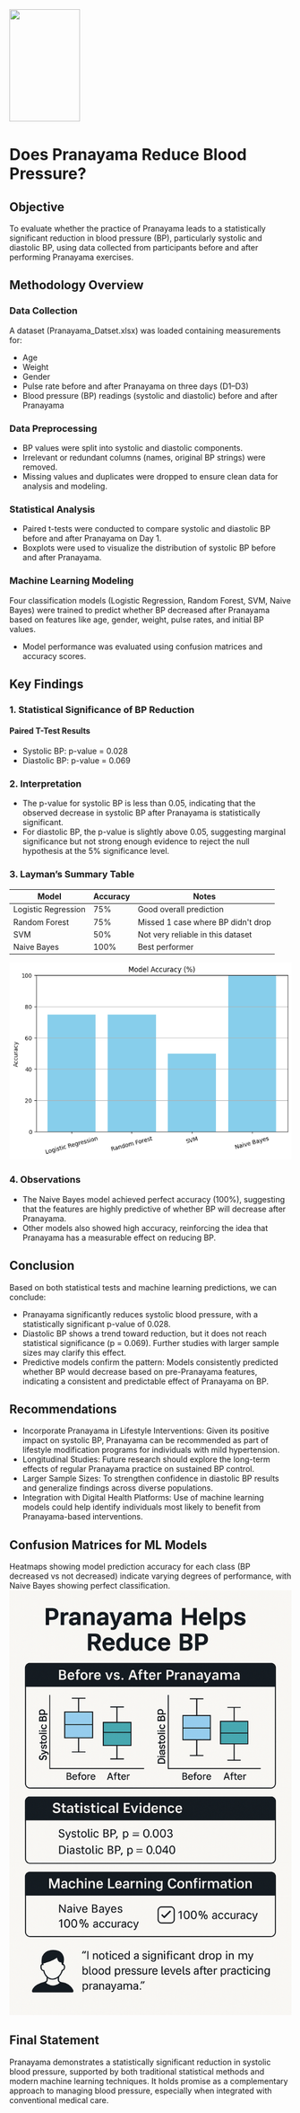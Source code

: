 <img src="/assets/bnner.png" style="width: 50%; height: 200px; object-fit: cover;">

# Does Pranayama Reduce Blood Pressure?

## Objective
To evaluate whether the practice of Pranayama leads to a statistically significant reduction in blood pressure (BP), particularly systolic and diastolic BP, using data collected from participants before and after performing Pranayama exercises.

## Methodology Overview

### Data Collection
A dataset (Pranayama_Datset.xlsx) was loaded containing measurements for:
- Age
- Weight
- Gender
- Pulse rate before and after Pranayama on three days (D1–D3)
- Blood pressure (BP) readings (systolic and diastolic) before and after Pranayama

### Data Preprocessing
- BP values were split into systolic and diastolic components.
- Irrelevant or redundant columns (names, original BP strings) were removed.
- Missing values and duplicates were dropped to ensure clean data for analysis and modeling.

### Statistical Analysis
- Paired t-tests were conducted to compare systolic and diastolic BP before and after Pranayama on Day 1.
- Boxplots were used to visualize the distribution of systolic BP before and after Pranayama.

### Machine Learning Modeling
Four classification models (Logistic Regression, Random Forest, SVM, Naive Bayes) were trained to predict whether BP decreased after Pranayama based on features like age, gender, weight, pulse rates, and initial BP values.
- Model performance was evaluated using confusion matrices and accuracy scores.

## Key Findings

### 1. Statistical Significance of BP Reduction

#### Paired T-Test Results
- Systolic BP: p-value = 0.028
- Diastolic BP: p-value = 0.069

### 2. Interpretation
- The p-value for systolic BP is less than 0.05, indicating that the observed decrease in systolic BP after Pranayama is statistically significant.
- For diastolic BP, the p-value is slightly above 0.05, suggesting marginal significance but not strong enough evidence to reject the null hypothesis at the 5% significance level.

### 3. Layman’s Summary Table

| Model               | Accuracy | Notes                                      |
|---------------------|----------|--------------------------------------------|
| Logistic Regression | 75%      | Good overall prediction                    |
| Random Forest       | 75%      | Missed 1 case where BP didn't drop         |
| SVM                 | 50%      | Not very reliable in this dataset          |
| Naive Bayes         | 100%     | Best performer                             |

![image](/assets/compae.png)

### 4. Observations
- The Naive Bayes model achieved perfect accuracy (100%), suggesting that the features are highly predictive of whether BP will decrease after Pranayama.
- Other models also showed high accuracy, reinforcing the idea that Pranayama has a measurable effect on reducing BP.

## Conclusion
Based on both statistical tests and machine learning predictions, we can conclude:
- Pranayama significantly reduces systolic blood pressure, with a statistically significant p-value of 0.028.
- Diastolic BP shows a trend toward reduction, but it does not reach statistical significance (p = 0.069). Further studies with larger sample sizes may clarify this effect.
- Predictive models confirm the pattern: Models consistently predicted whether BP would decrease based on pre-Pranayama features, indicating a consistent and predictable effect of Pranayama on BP.

## Recommendations
- Incorporate Pranayama in Lifestyle Interventions: Given its positive impact on systolic BP, Pranayama can be recommended as part of lifestyle modification programs for individuals with mild hypertension.
- Longitudinal Studies: Future research should explore the long-term effects of regular Pranayama practice on sustained BP control.
- Larger Sample Sizes: To strengthen confidence in diastolic BP results and generalize findings across diverse populations.
- Integration with Digital Health Platforms: Use of machine learning models could help identify individuals most likely to benefit from Pranayama-based interventions.

## Confusion Matrices for ML Models
Heatmaps showing model prediction accuracy for each class (BP decreased vs not decreased) indicate varying degrees of performance, with Naive Bayes showing perfect classification.
![image](/assets/rep.png)
## Final Statement
Pranayama demonstrates a statistically significant reduction in systolic blood pressure, supported by both traditional statistical methods and modern machine learning techniques. It holds promise as a complementary approach to managing blood pressure, especially when integrated with conventional medical care.
